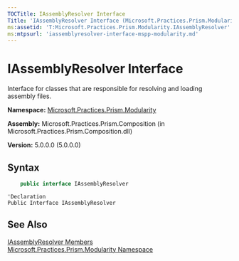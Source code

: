 ```yaml
---
TOCTitle: IAssemblyResolver Interface
Title: 'IAssemblyResolver Interface (Microsoft.Practices.Prism.Modularity)'
ms:assetid: 'T:Microsoft.Practices.Prism.Modularity.IAssemblyResolver'
ms:mtpsurl: 'iassemblyresolver-interface-mspp-modularity.md'
---
```


# IAssemblyResolver Interface

Interface for classes that are responsible for resolving and loading assembly files.

**Namespace:** [Microsoft.Practices.Prism.Modularity](/patterns-practices/reference/mspp-modularity-namespace)

**Assembly:** Microsoft.Practices.Prism.Composition (in Microsoft.Practices.Prism.Composition.dll)

**Version:** 5.0.0.0 (5.0.0.0)

## Syntax

```C#
    public interface IAssemblyResolver
```

```VB
'Declaration
Public Interface IAssemblyResolver
```

## See Also

[IAssemblyResolver Members](/patterns-practices/reference/iassemblyresolver-members-mspp-modularity)<br/>
[Microsoft.Practices.Prism.Modularity Namespace](/patterns-practices/reference/mspp-modularity-namespace)